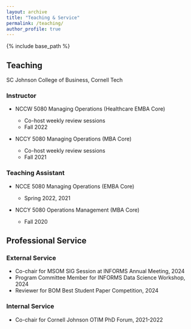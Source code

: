 ```yaml
---
layout: archive
title: "Teaching & Service"
permalink: /teaching/
author_profile: true
---
```


{% include base_path %}
## Teaching 
SC Johnson College of Business, Cornell Tech
### Instructor
* NCCW 5080 Managing Operations (Healthcare EMBA Core)
   * Co-host weekly review sessions
   * Fall 2022
     
* NCCY 5080 Managing Operations (MBA Core)
   * Co-host weekly review sessions
   * Fall 2021
     
### Teaching Assistant
* NCCE 5080 Managing Operations (EMBA Core)
  * Spring 2022, 2021
    
* NCCY 5080 Operations Management (MBA Core)
  * Fall 2020


## Professional Service
### External Service
* Co-chair for MSOM SIG Session at INFORMS Annual Meeting, 2024
* Program Committee Member for INFORMS Data Science Workshop, 2024
* Reviewer for BOM Best Student Paper Competition, 2024
  
### Internal Service
* Co-chair for Cornell Johnson OTIM PhD Forum, 2021-2022
